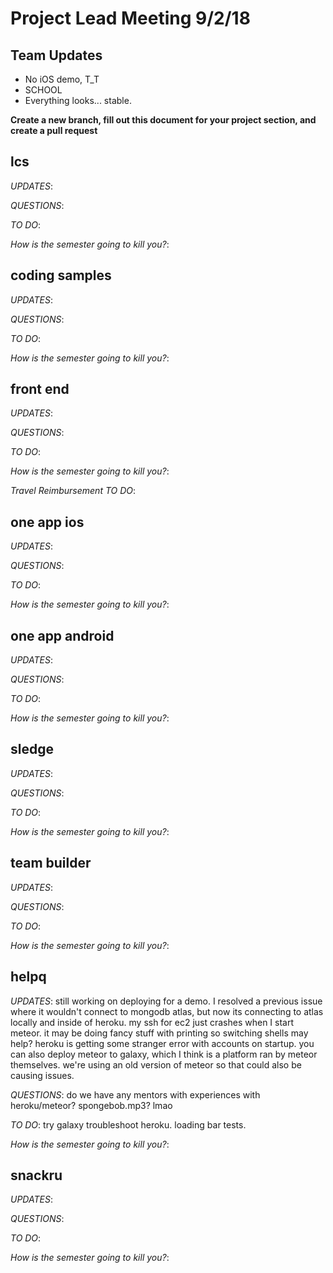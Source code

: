 # Project Lead Meeting 9/2/18
## Team Updates

- No iOS demo, T_T
- SCHOOL
- Everything looks... stable.

**Create a new branch, fill out this document for your project section, and create a pull request**

## lcs

_UPDATES_:

_QUESTIONS_:

_TO DO_:

_How is the semester going to kill you?_:

## coding samples

_UPDATES_:

_QUESTIONS_:

_TO DO_:

_How is the semester going to kill you?_:

## front end

_UPDATES_:

_QUESTIONS_:

_TO DO_:

_How is the semester going to kill you?_:

_Travel Reimbursement TO DO_:

## one app ios

_UPDATES_:

_QUESTIONS_:

_TO DO_:

_How is the semester going to kill you?_:

## one app android

_UPDATES_:

_QUESTIONS_:

_TO DO_:

_How is the semester going to kill you?_:

## sledge

_UPDATES_:

_QUESTIONS_:

_TO DO_:

_How is the semester going to kill you?_:

## team builder

_UPDATES_:

_QUESTIONS_:

_TO DO_:

_How is the semester going to kill you?_:

## helpq

_UPDATES_:
still working on deploying for a demo. I resolved a previous issue
where it wouldn't connect to mongodb atlas, but now its connecting to atlas
locally and inside of heroku. my ssh for ec2 just crashes when I start meteor.
it may be doing fancy stuff with printing so switching shells may help? heroku
is getting some stranger error with accounts on startup. you can also deploy meteor
to galaxy, which I think is a platform ran by meteor themselves. we're using an
old version of meteor so that could also be causing issues.

_QUESTIONS_:
do we have any mentors with experiences with heroku/meteor?
spongebob.mp3? lmao

_TO DO_:
try galaxy
troubleshoot heroku.
loading bar
tests.

_How is the semester going to kill you?_:

## snackru

_UPDATES_:

_QUESTIONS_:

_TO DO_:

_How is the semester going to kill you?_:

